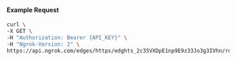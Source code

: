 <!-- Code generated for API Clients. DO NOT EDIT. -->

#### Example Request

```bash
curl \
-X GET \
-H "Authorization: Bearer {API_KEY}" \
-H "Ngrok-Version: 2" \
https://api.ngrok.com/edges/https/edghts_2c35VXDpE1np9E9z33Jo3g3IVhn/routes/edghtsrt_2c35VVjdBcpNQkrikUqeIHYlMJe/policy
```
